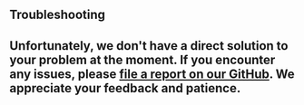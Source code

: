## Troubleshooting

Unfortunately, we don't have a direct solution to your problem at the moment. If you encounter any issues, please [file a report on our GitHub](https://github.com/ix-ax/AXOpen/issues/new/choose). We appreciate your feedback and patience.
---

